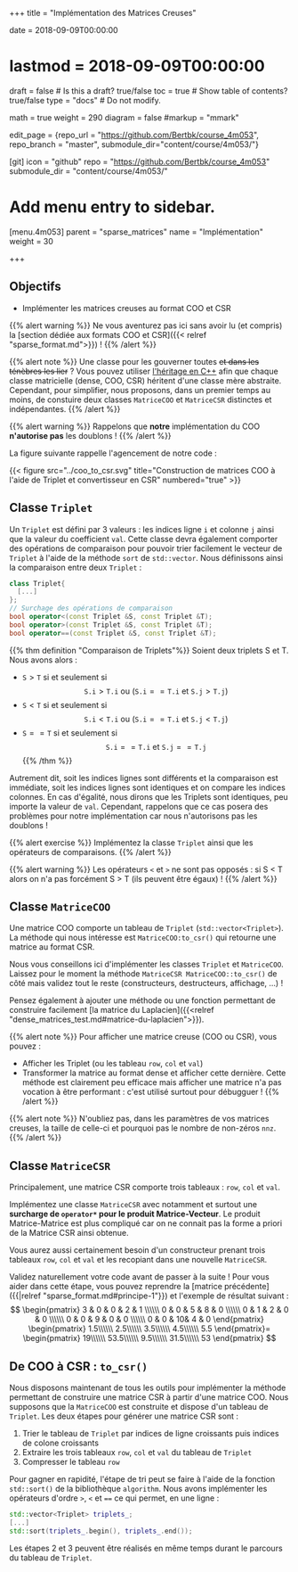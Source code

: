 +++
title = "Implémentation des Matrices Creuses"

date = 2018-09-09T00:00:00
# lastmod = 2018-09-09T00:00:00

draft = false  # Is this a draft? true/false
toc = true  # Show table of contents? true/false
type = "docs"  # Do not modify.

math = true
weight = 290
diagram = false
#markup = "mmark"

edit_page = {repo_url = "https://github.com/Bertbk/course_4m053", repo_branch = "master", submodule_dir="content/course/4m053/"}

[git]
  icon = "github"
  repo = "https://github.com/Bertbk/course_4m053"
  submodule_dir = "content/course/4m053/"

# Add menu entry to sidebar.
[menu.4m053]
  parent = "sparse_matrices"
  name = "Implémentation"
  weight = 30

+++

$\newcommand{\nnz}{\texttt{nnz}}$

## Objectifs

- Implémenter les matrices creuses au format COO et CSR


{{% alert warning %}}
Ne vous aventurez pas ici sans avoir lu (et compris) la [section dédiée aux formats COO et CSR]({{< relref "sparse_format.md">}}) !
{{% /alert %}}

{{% alert note %}}
Une classe pour les gouverner toutes ~~et dans les ténèbres les lier~~ ? Vous pouvez utiliser [l'héritage en C++](https://openclassrooms.com/fr/courses/1894236-programmez-avec-le-langage-c/1898475-decouvrez-lheritage) afin que chaque classe matricielle (dense, COO, CSR) héritent d'une classe mère abstraite. Cependant, pour simplifier, nous proposons, dans un premier temps au moins, de constuire deux classes `MatriceCOO` et `MatriceCSR` distinctes et indépendantes.
{{% /alert %}}

{{% alert warning %}}
Rappelons que **notre** implémentation du COO **n'autorise pas** les doublons !
{{% /alert %}}

La figure suivante rappelle l'agencement de notre code :

{{< figure src="../coo_to_csr.svg" title="Construction de matrices COO à l'aide de Triplet et convertisseur en CSR" numbered="true" >}}

## Classe `Triplet`

Un `Triplet` est défini par 3 valeurs : les indices ligne `i` et colonne `j` ainsi que la valeur du coefficient `val`. Cette classe devra également comporter des opérations de comparaison pour pouvoir trier facilement le vecteur de `Triplet` à l'aide de la méthode `sort` de `std::vector`. Nous définissons ainsi la comparaison entre deux `Triplet` :


```cpp
class Triplet{
  [...]
};
// Surchage des opérations de comparaison
bool operator<(const Triplet &S, const Triplet &T);
bool operator>(const Triplet &S, const Triplet &T);
bool operator==(const Triplet &S, const Triplet &T);
```

{{% thm definition "Comparaison de Triplets"%}}
Soient deux triplets S et T. Nous avons alors :

- $\texttt{S} > \texttt{T}$ si et seulement si
$$
\texttt{S.i} > \texttt{T.i} \text{ ou } (\texttt{S.i} == \texttt{T.i} \text{ et } \texttt{S.j} > \texttt{T.j})
$$
- $\texttt{S} < \texttt{T}$ si et seulement si
$$
\texttt{S.i} < \texttt{T.i} \text{ ou } (\texttt{S.i} == \texttt{T.i} \text{ et } \texttt{S.j} < \texttt{T.j})
$$
- $\texttt{S} == \texttt{T}$ si et seulement si
$$
\texttt{S.i} == \texttt{T.i} \text{ et } \texttt{S.j} == \texttt{T.j}
$$
{{% /thm %}}

Autrement dit, soit les indices lignes sont différents et la comparaison est immédiate, soit les indices lignes sont identiques et on compare les indices colonnes. En cas d'égalité, nous dirons que les Triplets sont identiques, peu importe la valeur de `val`. Cependant, rappelons que ce cas posera des problèmes pour notre implémentation car nous n'autorisons pas les doublons !

{{% alert exercise %}}
Implémentez la classe `Triplet` ainsi que les opérateurs de comparaisons. 
{{% /alert %}}

{{% alert warning %}}
Les opérateurs `<` et `>` ne sont pas opposés : si S < T alors on n'a pas forcément S > T (ils peuvent être égaux) !
{{% /alert %}}

## Classe `MatriceCOO`

Une matrice COO comporte un tableau de `Triplet` (`std::vector<Triplet>`). La méthode qui nous intéresse est `MatriceCOO:to_csr()` qui retourne une matrice au format CSR. 

Nous vous conseillons ici d'implémenter les classes `Triplet` et `MatriceCOO`. Laissez pour le moment la méthode `MatriceCSR MatriceCOO::to_csr()`  de côté mais validez tout le reste (constructeurs, destructeurs, affichage, ...) !

Pensez également à ajouter une méthode ou une fonction permettant de construire facilement [la matrice du Laplacien]({{<relref "dense_matrices_test.md#matrice-du-laplacien">}}).

{{% alert note %}}
Pour afficher une matrice creuse (COO ou CSR), vous pouvez :

- Afficher les Triplet (ou les tableau `row`, `col` et `val`)
- Transformer la matrice au format dense et afficher cette dernière. Cette méthode est clairement peu efficace mais afficher une matrice n'a pas vocation à être performant : c'est utilisé surtout pour débugguer !
{{% /alert %}}

{{% alert note %}}
N'oubliez pas, dans les paramètres de vos matrices creuses, la taille de celle-ci et pourquoi pas le nombre de non-zéros `nnz`.
{{% /alert %}}

## Classe `MatriceCSR`

Principalement, une matrice CSR comporte trois tableaux : `row`, `col` et `val`. 

Implémentez une classe `MatriceCSR` avec notamment et surtout une **surcharge de `operator*` pour le produit Matrice-Vecteur**. Le produit Matrice-Matrice est plus compliqué car on ne connait pas la forme a priori de la Matrice CSR ainsi obtenue.

Vous aurez aussi certainement besoin d'un constructeur prenant trois tableaux `row`, `col` et `val` et les recopiant dans une nouvelle `MatriceCSR`.

Validez naturellement votre code avant de passer à la suite ! Pour vous aider dans cette étape, vous pouvez reprendre la [matrice précédente]({{|relref "sparse_format.md#principe-1"}}) et l'exemple de résultat suivant :
$$
\begin{pmatrix}
  3 & 0 & 0 & 2 & 1 \\\\\\
  0 & 0 & 5 & 8 & 0 \\\\\\
  0 & 1 & 2 & 0 & 0 \\\\\\
  0 & 0 & 9 & 0 & 0 \\\\\\
  0 & 0 & 10& 4 & 0
\end{pmatrix}
\begin{pmatrix}
1.5\\\\\\ 2.5\\\\\\ 3.5\\\\\\ 4.5\\\\\\ 5.5
\end{pmatrix}=
\begin{pmatrix}
19\\\\\\ 53.5\\\\\\ 9.5\\\\\\ 31.5\\\\\\ 53
\end{pmatrix}
$$

## De COO à CSR : `to_csr()`

Nous disposons maintenant de tous les outils pour implémenter la méthode permettant de construire une matrice CSR à partir d'une matrice COO. Nous supposons que la `MatriceCOO` est construite et dispose d'un tableau de `Triplet`. Les deux étapes pour générer une matrice CSR sont :

1. Trier le tableau de `Triplet` par indices de ligne croissants puis indices de colone croissants
2. Extraire les trois tableaux `row`, `col` et `val` du tableau de `Triplet`
3. Compresser le tableau `row`

Pour gagner en rapidité, l'étape de tri peut se faire à l'aide de la fonction `std::sort()` de la bibliothèque `algorithm`. Nous avons implémenter les opérateurs d'ordre `>`, `<` et `==` ce qui permet, en une ligne :

```cpp
std::vector<Triplet> triplets_;
[...]
std::sort(triplets_.begin(), triplets_.end());
```

Les étapes 2 et 3 peuvent être réalisés en même temps durant le parcours du tableau de `Triplet`.

